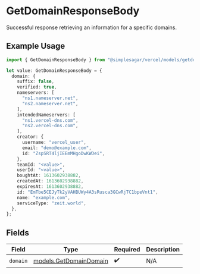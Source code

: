 # GetDomainResponseBody

Successful response retrieving an information for a specific domains.

## Example Usage

```typescript
import { GetDomainResponseBody } from "@simplesagar/vercel/models/getdomainop.js";

let value: GetDomainResponseBody = {
  domain: {
    suffix: false,
    verified: true,
    nameservers: [
      "ns1.nameserver.net",
      "ns2.nameserver.net",
    ],
    intendedNameservers: [
      "ns1.vercel-dns.com",
      "ns2.vercel-dns.com",
    ],
    creator: {
      username: "vercel_user",
      email: "demo@example.com",
      id: "ZspSRT4ljIEEmMHgoDwKWDei",
    },
    teamId: "<value>",
    userId: "<value>",
    boughtAt: 1613602938882,
    createdAt: 1613602938882,
    expiresAt: 1613602938882,
    id: "EmTbe5CEJyTk2yVAHBUWy4A3sRusca3GCwRjTC1bpeVnt1",
    name: "example.com",
    serviceType: "zeit.world",
  },
};
```

## Fields

| Field                                                  | Type                                                   | Required                                               | Description                                            |
| ------------------------------------------------------ | ------------------------------------------------------ | ------------------------------------------------------ | ------------------------------------------------------ |
| `domain`                                               | [models.GetDomainDomain](../models/getdomaindomain.md) | :heavy_check_mark:                                     | N/A                                                    |